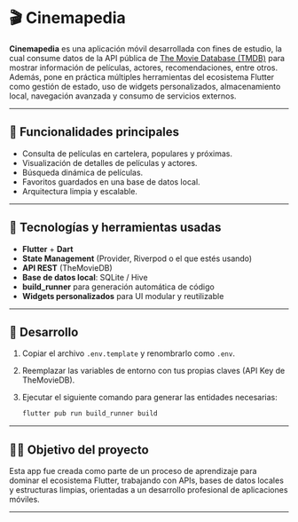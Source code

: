 # 🎬 Cinemapedia

**Cinemapedia** es una aplicación móvil desarrollada con fines de estudio, la cual consume datos de la API pública de [The Movie Database (TMDB)](https://www.themoviedb.org/) para mostrar información de películas, actores, recomendaciones, entre otros. Además, pone en práctica múltiples herramientas del ecosistema Flutter como gestión de estado, uso de widgets personalizados, almacenamiento local, navegación avanzada y consumo de servicios externos.

---

## 🚀 Funcionalidades principales

- Consulta de películas en cartelera, populares y próximas.
- Visualización de detalles de películas y actores.
- Búsqueda dinámica de películas.
- Favoritos guardados en una base de datos local.
- Arquitectura limpia y escalable.

---

## 🧱 Tecnologías y herramientas usadas

- **Flutter** + **Dart**
- **State Management** (Provider, Riverpod o el que estés usando)
- **API REST** (TheMovieDB)
- **Base de datos local**: SQLite / Hive
- **build_runner** para generación automática de código
- **Widgets personalizados** para UI modular y reutilizable

---

## 🧪 Desarrollo

1. Copiar el archivo `.env.template` y renombrarlo como `.env`.
2. Reemplazar las variables de entorno con tus propias claves (API Key de TheMovieDB).
3. Ejecutar el siguiente comando para generar las entidades necesarias:

   ```bash
   flutter pub run build_runner build
   ```

---

## 👨‍💻 Objetivo del proyecto

Esta app fue creada como parte de un proceso de aprendizaje para dominar el ecosistema Flutter, trabajando con APIs, bases de datos locales y estructuras limpias, orientadas a un desarrollo profesional de aplicaciones móviles.

---
 